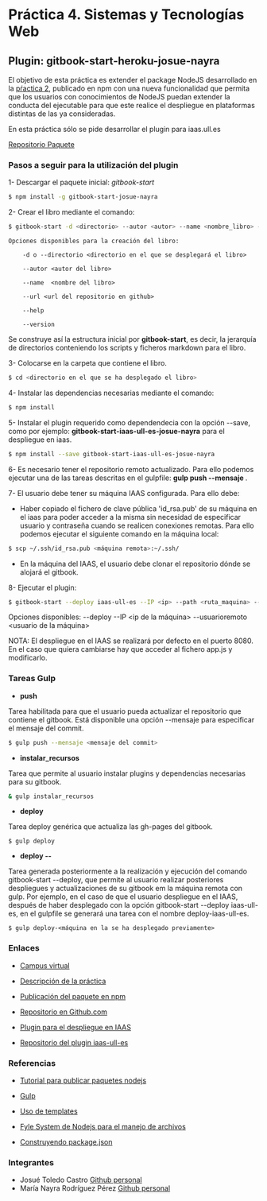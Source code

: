 # Práctica 4. Sistemas y Tecnologías Web

## Plugin: gitbook-start-heroku-josue-nayra

El objetivo de esta práctica es extender el package NodeJS desarrollado en la [pŕactica 2](https://github.com/ULL-ESIT-SYTW-1617/creacion-de-paquetes-y-modulos-en-nodejs-josue-nayra), publicado en npm con una nueva funcionalidad que permita que los usuarios con conocimientos de NodeJS puedan extender la conducta del ejecutable para que este realice el despliegue en plataformas distintas de las ya consideradas.

En esta práctica sólo se pide desarrollar el plugin para iaas.ull.es


[Repositorio Paquete](https://github.com/ULL-ESIT-SYTW-1617/practica-plugins-heroku-josue-nayra)


### Pasos a seguir para la utilización del plugin

1- Descargar el paquete inicial: *gitbook-start*
    
```bash
$ npm install -g gitbook-start-josue-nayra 
```

2- Crear el libro mediante el comando:
    
```bash
$ gitbook-start -d <directorio> --autor <autor> --name <nombre_libro> --url <url_repo>
```
    
    Opciones disponibles para la creación del libro:
        
        -d o --directorio <directorio en el que se desplegará el libro>
        
        --autor <autor del libro>
        
        --name  <nombre del libro>
        
        --url <url del repositorio en github>
    
        --help 
        
        --version

Se construye así la estructura inicial por **gitbook-start**, es decir, la jerarquía de directorios conteniendo los scripts y ficheros markdown para el libro.

3- Colocarse en la carpeta que contiene el libro.

```bash
$ cd <directorio en el que se ha desplegado el libro>
```

4- Instalar las dependencias necesarias mediante el comando:
    
```bash
$ npm install 
```

5- Instalar el plugin requerido como dependendecia con la opción --save, como por ejemplo: **gitbook-start-iaas-ull-es-josue-nayra** para el despliegue en iaas.
    
```bash
$ npm install --save gitbook-start-iaas-ull-es-josue-nayra 
```

6- Es necesario tener el repositorio remoto actualizado. Para ello podemos ejecutar una de las tareas descritas en el gulpfile: **gulp push --mensaje <mensaje commit>**.


7- El usuario debe tener su máquina IAAS configurada. Para ello debe:

* Haber copiado el fichero de clave pública 'id_rsa.pub' de su máquina en el iaas para poder acceder a la misma sin necesidad de especificar usuario y contraseña cuando se realicen conexiones remotas. Para ello podemos ejecutar el siguiente comando
en la máquina local:
    
```bash
$ scp ~/.ssh/id_rsa.pub <máquina remota>:~/.ssh/
```
* En la máquina del IAAS, el usuario debe clonar el repositorio dónde se alojará el gitbook.


8- Ejecutar el plugin:
   
```bash
$ gitbook-start --deploy iaas-ull-es --IP <ip> --path <ruta_maquina> --usuarioremoto <usuario_maquina_iaas>  
```

   Opciones disponibles:
        --deploy <maquina donde se va a desplegar el gitbook>
        --IP <ip de la máquina>
        --usuarioremoto <usuario de la máquina>


NOTA: El despliegue en el IAAS se realizará por defecto en el puerto 8080. En el caso que quiera cambiarse hay que acceder al fichero app.js y modificarlo.



### Tareas Gulp


* **push**

Tarea habilitada para que el usuario pueda actualizar el repositorio que contiene el gitbook. Está disponible una opción --mensaje para especificar el mensaje del commit.

```bash
$ gulp push --mensaje <mensaje del commit>
```

* **instalar_recursos**

Tarea que permite al usuario instalar plugins y dependencias necesarias para su gitbook.

```bash
& gulp instalar_recursos
```

* **deploy**

Tarea deploy genérica que actualiza las gh-pages del gitbook.
```
$ gulp deploy
```

* **deploy --<despliegue realizado>**

Tarea generada posteriormente a la realización y ejecución del comando gitbook-start --deploy, que permite al usuario realizar posteriores despliegues y actualizaciones de su gitbook em la máquina remota con gulp.
Por ejemplo, en el caso de que el usuario despliegue en el IAAS, después de haber desplegado con la opción gitbook-start --deploy iaas-ull-es, en el gulpfile se generará una tarea
con el nombre deploy-iaas-ull-es.

```
$ gulp deploy-<máquina en la se ha desplegado previamente>
```


### Enlaces

- [Campus virtual](https://campusvirtual.ull.es/1617/course/view.php?id=1175)

- [Descripción de la práctica](https://casianorodriguezleon.gitbooks.io/ull-esit-1617/content/practicas/practicaplugin.html)

- [Publicación del paquete en npm](https://www.npmjs.com/package/gitbook-start-josue-nayra)

- [Repositorio en Github.com](https://github.com/ULL-ESIT-SYTW-1617/nueva-funcionalidad-para-el-paquete-npm-plugins-josue-nayra)

- [Plugin para el despliegue en IAAS](https://www.npmjs.com/package/gitbook-start-iaas-ull-es-josue-nayra)

- [Repositorio del plugin iaas-ull-es](https://github.com/ULL-ESIT-SYTW-1617/gitbook-start-iaas-ull-es-josue-nayra) 




### Referencias

- [Tutorial para publicar paquetes nodejs](https://casianorodriguezleon.gitbooks.io/ull-esit-1617/content/apuntes/nodejspackages.html)

- [Gulp](https://casianorodriguezleon.gitbooks.io/ull-esit-1617/content/apuntes/gulp/)

- [Uso de templates](https://www.npmjs.com/package/ejs)

- [Fyle System de Nodejs para el manejo de archivos](https://casianorodriguezleon.gitbooks.io/ull-esit-1617/content/apuntes/fs.html)

- [Construyendo package.json](https://docs.npmjs.com/files/package.json)



### Integrantes

- Josué Toledo Castro
    [Github personal](www.github.com/JosueTC94)
- María Nayra Rodríguez Pérez
    [Github personal](www.github.com/alu0100406122)